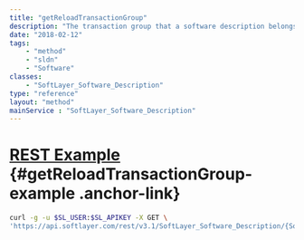 ```yaml
---
title: "getReloadTransactionGroup"
description: "The transaction group that a software description belongs to. A transaction group is a sequence of transactions that must be performed in a specific order for the installation of software."
date: "2018-02-12"
tags:
    - "method"
    - "sldn"
    - "Software"
classes:
    - "SoftLayer_Software_Description"
type: "reference"
layout: "method"
mainService : "SoftLayer_Software_Description"
---
```


# [REST Example](#getReloadTransactionGroup-example) <a href="/article/rest/"><i class="fas fa-question"></i></a> {#getReloadTransactionGroup-example .anchor-link} 
```bash
curl -g -u $SL_USER:$SL_APIKEY -X GET \
'https://api.softlayer.com/rest/v3.1/SoftLayer_Software_Description/{SoftLayer_Software_DescriptionID}/getReloadTransactionGroup'
```
